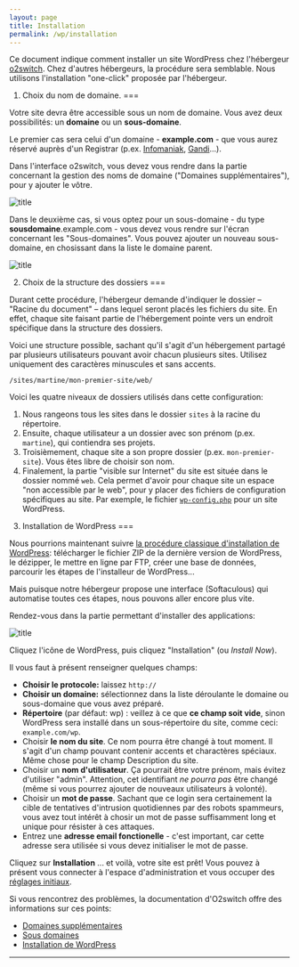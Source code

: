 ```yaml
---
layout: page
title: Installation
permalink: /wp/installation
---
```


Ce document indique comment installer un site WordPress chez l'hébergeur [o2switch](http://www.o2switch.fr/). Chez d'autres hébergeurs, la procédure sera semblable. Nous utilisons l'installation "one-click" proposée par l'hébergeur.

1) Choix du nom de domaine. 
=== 

Votre site devra être accessible sous un nom de domaine. Vous avez deux possibilités: un **domaine** ou un **sous-domaine**.

Le premier cas sera celui d'un domaine - **example.com** - que vous aurez réservé auprès d'un Registrar (p.ex. [Infomaniak](https://www.infomaniak.ch/fr/domaines), [Gandi](https://www.gandi.net/domaine)...). 

Dans l'interface o2switch, vous devez vous rendre dans la partie concernant la gestion des noms de domaine ("Domaines supplémentaires"), pour y ajouter le vôtre.

![title](/cours-web/cours-wp/img/cpanel-domaines.png)

Dans le deuxième cas, si vous optez pour un sous-domaine - du type **sousdomaine**.example.com - vous devez vous rendre sur l'écran concernant les "Sous-domaines". Vous pouvez ajouter un nouveau sous-domaine, en chosissant dans la liste le domaine parent.

![title](/cours-web/cours-wp/img/cpanel-sous-domaines-config-1-cpanel.png)

2) Choix de la structure des dossiers
===

Durant cette procédure, l'hébergeur demande d'indiquer le dossier – "Racine du document" – dans lequel seront placés les fichiers du site. En effet, chaque site faisant partie de l'hébergement pointe vers un endroit spécifique dans la structure des dossiers.

Voici une structure possible, sachant qu'il s'agit d'un hébergement partagé par plusieurs utilisateurs pouvant avoir chacun plusieurs sites. Utilisez uniquement des caractères minuscules et sans accents.

`/sites/martine/mon-premier-site/web/`

Voici les quatre niveaux de dossiers utilisés dans cette configuration:

1. Nous rangeons tous les sites dans le dossier `sites` à la racine du répertoire.
2. Ensuite, chaque utilisateur a un dossier avec son prénom (p.ex. `martine`), qui contiendra ses projets.
3. Troisièmement, chaque site a son propre dossier (p.ex. `mon-premier-site`). Vous êtes libre de choisir son nom.
4. Finalement, la partie "visible sur Internet" du site est située dans le dossier nommé `web`. Cela permet d'avoir pour chaque site un espace "non accessible par le web", pour y placer des fichiers de configuration spécifiques au site. Par exemple, le fichier [`wp-config.php`](http://codex.wordpress.org/Hardening_WordPress#Securing_wp-config.php) pour un site WordPress.

3) Installation de WordPress
===

Nous pourrions maintenant suivre [la procédure classique d'installation de WordPress](http://codex.wordpress.org/fr:Installer_WordPress): télécharger le fichier ZIP de la dernière version de WordPress, le dézipper, le mettre en ligne par FTP, créer une base de données, parcourir les étapes de l'installeur de WordPress... 

Mais puisque notre hébergeur propose une interface (Softaculous) qui automatise toutes ces étapes, nous pouvons aller encore plus vite.

Rendez-vous dans la partie permettant d'installer des applications:

![title](/cours-web/cours-wp/img/cpanel-apps.png)

Cliquez l'icône de WordPress, puis cliquez "Installation" (ou *Install Now*).

Il vous faut à présent renseigner quelques champs:

- **Choisir le protocole:** laissez `http://`
- **Choisir un domaine:** sélectionnez dans la liste déroulante le domaine ou sous-domaine que vous avez préparé.
- **Répertoire** (par défaut: wp) : veillez à ce que **ce champ soit vide**, sinon WordPress sera installé dans un sous-répertoire du site, comme ceci: `example.com/wp`.
- Choisir **le nom du site**. Ce nom pourra être changé à tout moment. Il s'agit d'un champ pouvant contenir accents et charactères spéciaux. Même chose pour le champ Description du site.
- Choisir un **nom d'utilisateur**. Ça pourrait être votre prénom, mais évitez d'utiliser "admin". Attention, cet identifiant *ne pourra pas* être changé (même si vous pourrez ajouter de nouveaux utilisateurs à volonté).
- Choisir un **mot de passe**. Sachant que ce login sera certainement la cible de tentatives d'intrusion quotidiennes par des robots spammeurs, vous avez tout intérêt à chosir un mot de passe suffisamment long et unique pour résister à ces attaques.
- Entrez une **adresse email fonctionelle** - c'est important, car cette adresse sera utilisée si vous devez initialiser le mot de passe.

Cliquez sur **Installation** ... et voilà, votre site est prêt! Vous pouvez à présent vous connecter à l'espace d'administration et vous occuper des [réglages initiaux](reglages).

Si vous rencontrez des problèmes, la documentation d'O2switch offre des informations sur ces points:

* [Domaines supplémentaires](http://faq.o2switch.fr/hebergement-mutualise/tutoriels-cpanel/domaines-compagnons)
* [Sous domaines](http://faq.o2switch.fr/hebergement-mutualise/tutoriels-cpanel/sous-domaines)
* [Installation de WordPress](http://faq.o2switch.fr/hebergement-mutualise/tutoriels-cpanel/softaculous)

***